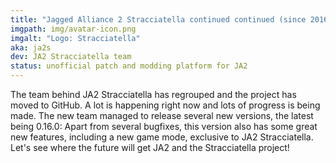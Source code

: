 ```yaml
---
title: "Jagged Alliance 2 Stracciatella continued continued (since 2016)"
imgpath: img/avatar-icon.png
imgalt: "Logo: Stracciatella"
aka: ja2s 
dev: JA2 Stracciatella team 
status: unofficial patch and modding platform for JA2 
---
```


The team behind JA2 Stracciatella has regrouped and the project has moved to GitHub. A lot is happening right now and lots of progress is being made. The new team managed to release several new versions, the latest being 0.16.0: Apart from several bugfixes, this version also has some great new features, including a new game mode, exclusive to JA2 Stracciatella. Let's see where the future will get JA2 and the Stracciatella project!

